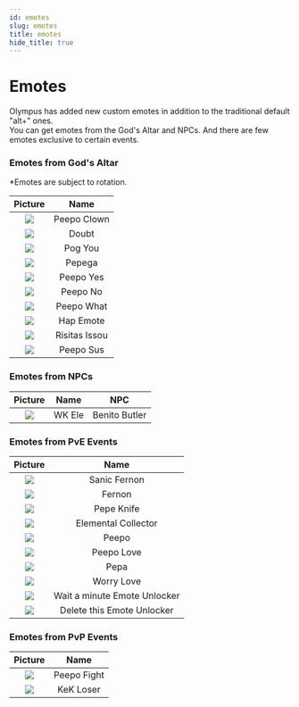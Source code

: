 ```yaml
---
id: emotes
slug: emotes
title: emotes 
hide_title: true
---
```


# **Emotes**

Olympus has added new custom emotes in addition to the traditional default "alt+" ones.  
You can get emotes from the God's Altar and NPCs. And there are few emotes exclusive to certain events.

### **Emotes from God's Altar**

*Emotes are subject to rotation.

|               Picture                |    Name     |
|:------------------------------------:|:-----------:|
| ![](https://i.imgur.com/f5lHpv6.png) | Peepo Clown |
| ![](https://i.imgur.com/CUPykm9.png) |    Doubt    |
| ![](https://i.imgur.com/A3H5PxR.png) |   Pog You   |
| ![](https://i.imgur.com/X43IuWT.png) |   Pepega    |
| ![](https://i.imgur.com/IByfYAQ.png) |   Peepo Yes |
| ![](https://i.imgur.com/K22XDsj.png) |   Peepo No  |
| ![](https://i.imgur.com/DT6QSUN.png) |   Peepo What |
| ![](https://i.imgur.com/HwjH7hU.png) |   Hap Emote  |
| ![](https://i.imgur.com/dfnBrGb.png) |   Risitas Issou |
| ![](https://i.imgur.com/e7UbBVk.png) |   Peepo Sus  |



### **Emotes from NPCs**

|               Picture                |  Name  |      NPC      |
|:------------------------------------:|:------:|:-------------:|
| ![](https://i.imgur.com/r9ltOuU.png) | WK Ele | Benito Butler |


### **Emotes from PvE Events**

|               Picture                |     Name     |
|:------------------------------------:|:------------:|
| ![](https://i.imgur.com/sxiiQc9.png) | Sanic Fernon |
| ![](https://i.imgur.com/kZ1sisq.png) |    Fernon    |
| ![](https://i.imgur.com/Yia50Hc.png) |  Pepe Knife  |
| ![](https://i.imgur.com/8se0F18.png) |  Elemental Collector |
| ![](https://i.imgur.com/hmkIU8E.png) |  Peepo  |
| ![](https://i.imgur.com/Xt5EdDe.png) |  Peepo Love |
| ![](https://i.imgur.com/s4QlEyq.png) |  Pepa  |
| ![](https://i.imgur.com/vuXhfoI.png) |  Worry Love  |
| ![](https://i.imgur.com/HcZihRl.png) |  Wait a minute Emote Unlocker  |
| ![](https://i.imgur.com/DoR36NC.png) |  Delete this Emote Unlocker  |


### **Emotes from PvP Events**

|               Picture                |    Name     |
|:------------------------------------:|:-----------:|
| ![](https://i.imgur.com/HdOKAEj.png) | Peepo Fight |
| ![](https://i.imgur.com/1cNAS4p.png) |  KeK Loser  |